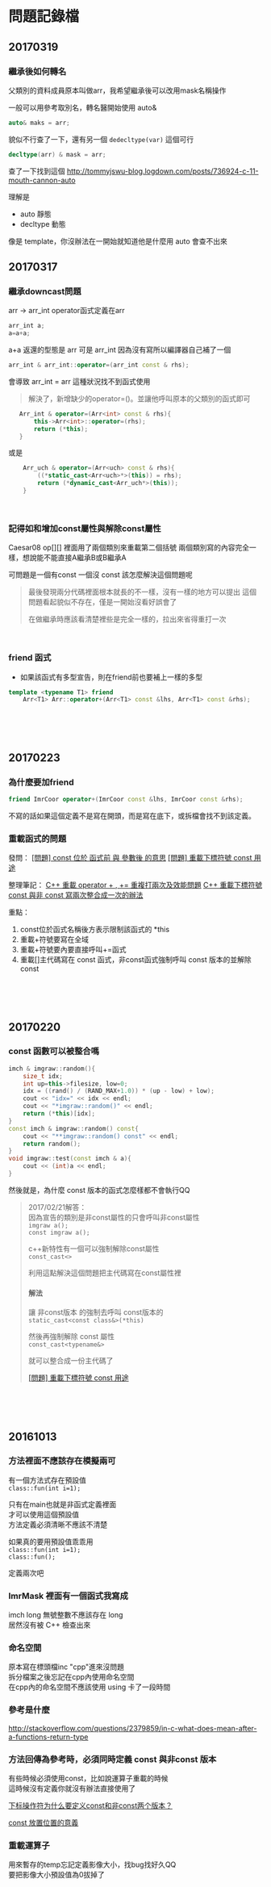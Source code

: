 ﻿問題記錄檔
===
## 20170319
### 繼承後如何轉名
父類別的資料成員原本叫做arr，我希望繼承後可以改用mask名稱操作

一般可以用參考取別名，轉名醫開始使用 auto&

```cpp
auto& maks = arr;
```

貌似不行查了一下，還有另一個 `dedecltype(var)` 這個可行

```cpp
decltype(arr) & mask = arr;
```

查了一下找到這個
http://tommyjswu-blog.logdown.com/posts/736924-c-11-mouth-cannon-auto

理解是
- auto 靜態
- decltype 動態

像是 template，你沒辦法在一開始就知道他是什麼用 auto 會查不出來

 
## 20170317
### 繼承downcast問題
arr -> arr_int
operator函式定義在arr

```cpp
arr_int a;
a=a+a;
```

a+a 返還的型態是 arr 可是 arr_int 因為沒有寫所以編譯器自己補了一個

```cpp
arr_int & arr_int::operator=(arr_int const & rhs);
```

會導致 arr_int = arr 這種狀況找不到函式使用



> 解決了，新增缺少的operator=()。並讓他呼叫原本的父類別的函式即可

```cpp
   Arr_int & operator=(Arr<int> const & rhs){
       this->Arr<int>::operator=(rhs);
       return (*this);
   }
```

或是


```cpp
    Arr_uch & operator=(Arr<uch> const & rhs){
        ((*static_cast<Arr<uch>*>(this)) = rhs);
        return (*dynamic_cast<Arr_uch*>(this));
    }
```

</br>

### 記得如和增加const屬性與解除const屬性
Caesar08 op[][] 裡面用了兩個類別來重載第二個括號
兩個類別寫的內容完全一樣，想說能不能直接A繼承B或B繼承A

可問題是一個有const 一個沒 const 該怎麼解決這個問題呢

> 最後發現兩分代碼裡面根本就長的不一樣，沒有一樣的地方可以提出
> 這個問題看起貌似不存在，僅是一開始沒看好誤會了
> 
> 在做繼承時應該看清楚裡些是完全一樣的，拉出來省得重打一次


</br>

### friend 函式
- 如果該函式有多型宣告，則在friend前也要補上一樣的多型

```cpp
template <typename T1> friend
    Arr<T1> Arr::operator+(Arr<T1> const &lhs, Arr<T1> const &rhs);
```


</br></br></br>

## 20170223
### 為什麼要加friend
```cpp
friend ImrCoor operator+(ImrCoor const &lhs, ImrCoor const &rhs);
```

不寫的話如果這個定義不是寫在開頭，而是寫在底下，或拆檔會找不到該定義。


### 重載函式的問題
發問：
[[問題] const 位於 函式前 與 參數後 的意思](https://www.ptt.cc/bbs/C_and_CPP/M.1487782131.A.AAF.html)
[[問題] 重載下標符號 const 用途](https://www.ptt.cc/bbs/C_and_CPP/M.1487584989.A.308.html)

整理筆記：
[C++ 重載 operator + , += 重複打兩次及效能問題](http://charlottehong.blogspot.com/2017/02/c-operator.html)
[C++ 重載下標符號 const 與非 const 寫兩次整合成一次的辦法](http://charlottehong.blogspot.com/2017/02/c-const-const.html)

重點：
1. const位於函式名稱後方表示限制該函式的 *this
2. 重載+符號要寫在全域
3. 重載+符號要內要直接呼叫+=函式
4. 重載[]主代碼寫在 const 函式，非const函式強制呼叫 const 版本的並解除 const



</br></br></br>

## 20170220
### const 函數可以被整合嗎
```cpp
imch & imgraw::random(){
    size_t idx;
    int up=this->filesize, low=0;
    idx = ((rand() / (RAND_MAX+1.0)) * (up - low) + low);
    cout << "idx=" << idx << endl;
    cout << "*imgraw::random()" << endl;
    return (*this)[idx];
}
const imch & imgraw::random() const{
    cout << "**imgraw::random() const" << endl;
    return random();
}
void imgraw::test(const imch & a){
    cout << (int)a << endl;
}
```
然後就是，為什麼 const 版本的函式怎麼樣都不會執行QQ

> 2017/02/21解答：  
> 因為宣告的類別是非const屬性的只會呼叫非const屬性  
> `imgraw a();`  
> `const imgraw a();`  
> 
> c++新特性有一個可以強制解除const屬性  
> `const_cast<>`
> 
> 利用這點解決這個問題把主代碼寫在const屬性裡  
> 
> #### 解法
> 讓 非const版本 的強制去呼叫 const版本的  
> `static_cast<const class&>(*this)`
> 
> 然後再強制解除 const 屬性  
> `const_cast<typename&>`
> 
> 就可以整合成一份主代碼了 
> 
> [[問題] 重載下標符號 const 用途](https://www.ptt.cc/bbs/C_and_CPP/M.1487584989.A.308.html) 



</br></br></br>

## 20161013
### 方法裡面不應該存在模擬兩可
有一個方法式存在預設值  
`class::fun(int i=1);`  

只有在main也就是非函式定義裡面  
才可以使用這個預設值  
方法定義必須清晰不應該不清楚  

如果真的要用預設值乖乖用  
`class::fun(int i=1);`  
`class::fun();`  

定義兩次吧  

### ImrMask 裡面有一個函式我寫成
imch long 無號整數不應該存在 long  
居然沒有被 C++ 檢查出來  

### 命名空間
原本寫在標頭檔inc "cpp"進來沒問題  
拆分檔案之後忘記在cpp內使用命名空間  
在cpp內的命名空間不應該使用 using 卡了一段時間  


### 參考是什麼
http://stackoverflow.com/questions/2379859/in-c-what-does-mean-after-a-functions-return-type

### 方法回傳為參考時，必須同時定義 const 與非const 版本
有些時候必須使用const，比如說運算子重載的時候  
這時候沒有定義你就沒有辦法直接使用了  

[下标操作符为什么要定义const和非const两个版本？](http://zhidao.baidu.com/question/517798128.html)  

[const 放置位置的意義](http://blog.xuite.net/tsai.oktomy/program/65131235-const+%E6%94%BE%E7%BD%AE%E4%BD%8D%E7%BD%AE%E7%9A%84%E6%84%8F%E7%BE%A9)  

### 重載運算子
用來暫存的temp忘記定義影像大小，找bug找好久QQ  
要把影像大小預設值為0拔掉了  
